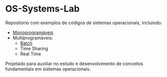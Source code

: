 # OS-Systems-Lab

Repositório com exemplos de códigos de sistemas operacionais, incluindo:

- [Monoprogramáveis](https://github.com/f5-nascimento/OS-Systems-Lab/blob/main/monoprogramavel.md)
- Multiprogramáveis:
  - [Batch](https://github.com/f5-nascimento/OS-Systems-Lab/blob/main/batch.md)
  - Time Sharing
  - Real Time

Projetado para auxiliar no estudo e desenvolvimento de conceitos fundamentais em sistemas operacionais.


